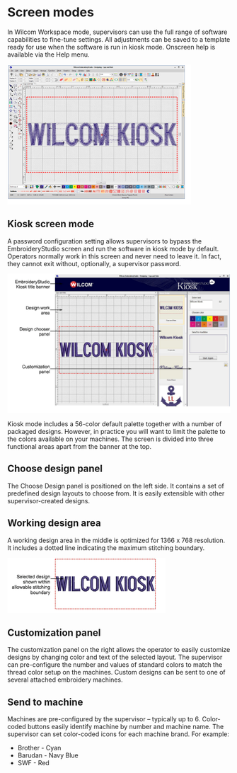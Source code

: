 # Screen modes

In Wilcom Workspace mode, supervisors can use the full range of software capabilities to fine-tune settings. All adjustments can be saved to a template ready for use when the software is run in kiosk mode. Onscreen help is available via the Help menu.

![NormalMainScreen.png](assets/NormalMainScreen.png)

## Kiosk screen mode

A password configuration setting allows supervisors to bypass the EmbroideryStudio screen and run the software in kiosk mode by default. Operators normally work in this screen and never need to leave it. In fact, they cannot exit without, optionally, a supervisor password.

![WilcomKioskMainScreen00001.png](assets/WilcomKioskMainScreen00001.png)

Kiosk mode includes a 56-color default palette together with a number of packaged designs. However, in practice you will want to limit the palette to the colors available on your machines. The screen is divided into three functional areas apart from the banner at the top.

## Choose design panel

The Choose Design panel is positioned on the left side. It contains a set of predefined design layouts to choose from. It is easily extensible with other supervisor-created designs.

## Working design area

A working design area in the middle is optimized for 1366 x 768 resolution. It includes a dotted line indicating the maximum stitching boundary.

![BasicLayout.png](assets/BasicLayout.png)

## Customization panel

The customization panel on the right allows the operator to easily customize designs by changing color and text of the selected layout. The supervisor can pre-configure the number and values of standard colors to match the thread color setup on the machines. Custom designs can be sent to one of several attached embroidery machines.

## Send to machine

Machines are pre-configured by the supervisor – typically up to 6\. Color-coded buttons easily identify machine by number and machine name. The supervisor can set color-coded icons for each machine brand. For example:

- Brother - Cyan
- Barudan - Navy Blue
- SWF - Red
